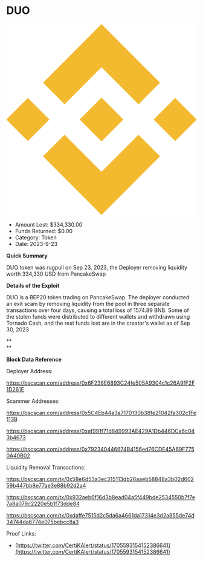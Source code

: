 # DUO
![DUO](/rektimages/DUO-Token-Rugpull.png)
- Amount Lost: $334,330.00
- Funds Returned: $0.00
- Category: Token
- Date: 2023-9-23

**Quick Summary**

DUO token was rugpull on Sep 23, 2023, the Deployer removing liquidity worth 334,330 USD from PancakeSwap

  


 **Details of the Exploit**

DUO is a BEP20 token trading on PancakeSwap. The deployer conducted an exit scam by removing liquidity from the pool in three separate transactions over four days, causing a total loss of 1574.89 BNB. Some of the stolen funds were distributed to different wallets and withdrawn using Tornado Cash, and the rest funds lost are in the creator's wallet as of Sep 30, 2023

 **  
**

 **Block Data Reference**

Deployer Address:

https://bscscan.com/address/0x6F238E6893C24fe505A9304c1c26A9fF2F1D261E

  


Scammer Addresses:

https://bscscan.com/address/0x5C4Eb44a3a7170130b38fe21042fa302c1Fe113B

https://bscscan.com/address/0xaf991f71d849993AE429A1Db446DCa6c043b4673

https://bscscan.com/address/0x792340446674B4156ed76CDE45A69F7750A40B02

  


Liquidity Removal Transactions:

https://bscscan.com/tx/0x58e6d53a3ec315113db26aaeb58848a3b02d60259b447bb8e77ae3e88b92d2a4

https://bscscan.com/tx/0x932aeb6f16d3b8ead04a5f449bde2534550b7f7e7a8a079c2220e5b1f73dde84

https://bscscan.com/tx/0xdaffe7515d2c5da6a4661da17314e3d2a855de74d34744da6774e075bebcc8a3


Proof Links:
- [https://twitter.com/CertiKAlert/status/1705593154152386641](https://twitter.com/CertiKAlert/status/1705593154152386641)


